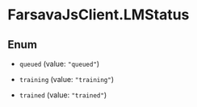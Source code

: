 # FarsavaJsClient.LMStatus

## Enum


* `queued` (value: `"queued"`)

* `training` (value: `"training"`)

* `trained` (value: `"trained"`)


